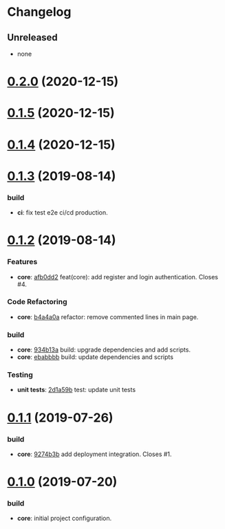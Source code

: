 # Changelog

## Unreleased

- none

<a name="0.2.0"></a>
# [0.2.0](#) (2020-12-15)

<a name="0.1.5"></a>
# [0.1.5](#) (2020-12-15)

<a name="0.1.4"></a>
# [0.1.4](#) (2020-12-15)

<a name="0.1.3"></a>
# [0.1.3](#) (2019-08-14)

### build
- **ci**: fix test e2e ci/cd production.

<a name="0.1.2"></a>
# [0.1.2](#) (2019-08-14)

### Features
- **core**: [afb0dd2](afb0dd2) feat(core): add register and login authentication. Closes #4.

### Code Refactoring
- **core**: [b4a4a0a](b4a4a0a) refactor: remove commented lines in main page.

### build
- **core**: [934b13a](934b13a) build: upgrade dependencies and add scripts.
- **core**: [ebabbbb](ebabbbb) build: update dependencies and scripts

### Testing
- **unit tests**: [2d1a59b](2d1a59b) test: update unit tests

<a name="0.1.1"></a>
# [0.1.1](#) (2019-07-26)

<!-- ### Bug Fixes -->

### build
- **core**: [9274b3b](9274b3b) add deployment integration. Closes #1.

<a name="0.1.0"></a>
# [0.1.0](#) (2019-07-20)

<!-- ### Bug Fixes -->

### build
- **core**: initial project configuration.

<!-- ### Dependency updates

### Features

### Code Refactoring

### Performance Improvements

### Testing

### Documentation

### DEPRECATIONS

### BREAKING CHANGES -->
